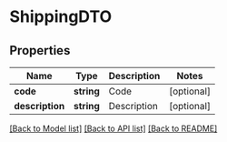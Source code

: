 # ShippingDTO

## Properties
Name | Type | Description | Notes
------------ | ------------- | ------------- | -------------
**code** | **string** | Code | [optional] 
**description** | **string** | Description | [optional] 

[[Back to Model list]](../README.md#documentation-for-models) [[Back to API list]](../README.md#documentation-for-api-endpoints) [[Back to README]](../README.md)



